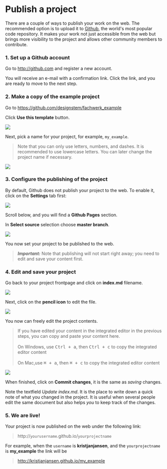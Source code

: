 # Publish a project

There are a couple of ways to publish your work on the web. The recommended option is to upload it to [Github](http://github.com), the world's most popular code repository. It makes your work not just accessible from the web but brings more visibility to the project and allows other community members to contribute.

### 1. Set up a Github account

Go to http://github.com and register a new account.

You will receive an e-mail with a confirmation link. Click the link, and you are ready to move to the next step.
  
### 2. Make a copy of the example project

Go to https://github.com/designstem/fachwerk_example

Click **Use this template** button.


![](../docs/images/publish1.png)

Next, pick a name for your project, for example, `my_example`. 

> Note that you can only use letters, numbers, and dashes. It is recommended to use lowercase letters. You can later change the project name if necessary.

![](../docs/images/publish1a.png)

### 3. Configure the publishing of the project

By default, Github does not publish your project to the web. To enable it, click on the **Settings** tab first:

![](../docs/images/publish2.png)

Scroll below, and you will find a **Github Pages** section.

In **Select source** selection choose **master branch**.

![](../docs/images/publish3.png)

You now set your project to be published to the web.

> ***Important:*** Note that publishing will not start right away; you need to edit and save your content first.

### 4. Edit and save your project

Go back to your project frontpage and click on **index.md** filename.

![](../docs/images/publish4.png)

Next, click on the **pencil icon** to edit the file.

![](../docs/images/publish5.png)

You now can freely edit the project contents.

> If you have edited your content in the integrated editor in the previous steps, you can copy and paste your content here.<br><br>On Windows, use <kbd>Ctrl + a</kbd>, then <kbd>Ctrl + c</kbd> to copy the integrated editor content<br><br>On Mac,use <kbd>⌘ + a</kbd>, then <kbd>⌘ + c</kbd> to copy the integrated editor content

![](../docs/images/publish6.png)


When finished, click on **Commit changes**, it is the same as *saving* changes.

Note the textfield *Update index.md*.  It is the place to write down a quick note of what you changed in the project. It is useful when several people edit the same document but also helps *you* to keep track of the changes.

### 5. We are live!

Your project is now published on the web under the following link:

> http://`yourusername`.github.io/`yourprojectname`

For example, when the `username` is **kristjanjansen**, and the `yourprojectname` is **my_example** the link will be

> http://kristjanjansen.github.io/my_example